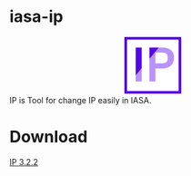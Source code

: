 # iasa-ip
<center><img src="./res/IPLogo.png" width="100" height="100"></center>
IP is Tool for change IP easily in IASA.

# Download
[IP 3.2.2](https://github.com/IASA-Null/iasa-ip/releases/tag/3.2.2)